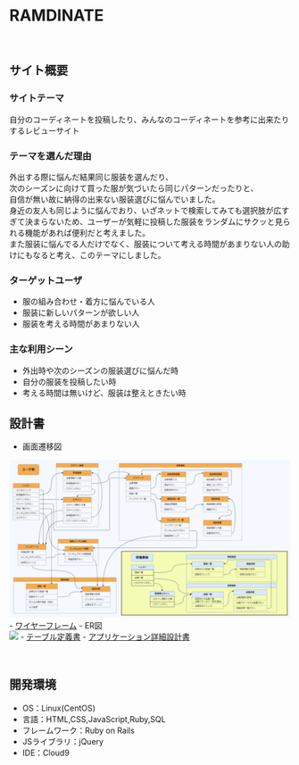 # RAMDINATE
​
## サイト概要
### サイトテーマ
自分のコーディネートを投稿したり、みんなのコーディネートを参考に出来たりするレビューサイト
​
### テーマを選んだ理由
外出する際に悩んだ結果同じ服装を選んだり、<br>
次のシーズンに向けて買った服が気づいたら同じパターンだったりと、<br>
自信が無い故に納得の出来ない服装選びに悩んでいました。<br>
身近の友人も同じように悩んでおり、いざネットで検索してみても選択肢が広すぎて決まらないため、ユーザーが気軽に投稿した服装をランダムにサクッと見られる機能があれば便利だと考えました。<br>
また服装に悩んでる人だけでなく、服装について考える時間があまりない人の助けにもなると考え、このテーマにしました。
​
### ターゲットユーザ
- 服の組み合わせ・着方に悩んでいる人
- 服装に新しいパターンが欲しい人
- 服装を考える時間があまりない人
​
### 主な利用シーン
- 外出時や次のシーズンの服装選びに悩んだ時
- 自分の服装を投稿したい時
- 考える時間は無いけど、服装は整えときたい時
​
## 設計書
- 画面遷移図<br>
<img src="/app/assets/images/RANDINATE UIFlows.drawio.png">
- <a href="https://drive.google.com/file/d/1AdDFlNVCnxZz2alWhYCqEbTquaXF8aT7/view?usp=drive_link">ワイヤーフレーム</a>
- ER図<br>
<img src="/app/assets/images/RANDINATE ER図.drawio.png">
- <a href="https://docs.google.com/spreadsheets/d/1Q4_X8HRF_ZdXEdjpu9T2YCUPxqIVMrp0/edit?usp=sharing&ouid=106222049630350906641&rtpof=true&sd=true">テーブル定義書</a>
- <a href="https://docs.google.com/spreadsheets/d/1a7TyC-jQDM0YmzrdpArlPnilztogUgQIDrPlmHprJKY/edit?usp=sharing">アプリケーション詳細設計書</a>

​
## 開発環境
- OS：Linux(CentOS)
- 言語：HTML,CSS,JavaScript,Ruby,SQL
- フレームワーク：Ruby on Rails
- JSライブラリ：jQuery
- IDE：Cloud9
​
